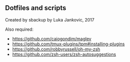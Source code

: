 ##  Dotfiles and scripts

Created by sbackup by Luka Jankovic, 2017

Also required:

* https://github.com/caiogondim/maglev
* https://github.com/tmux-plugins/tpm#installing-plugins
* https://github.com/robbyrussell/oh-my-zsh
* https://github.com/zsh-users/zsh-autosuggestions
